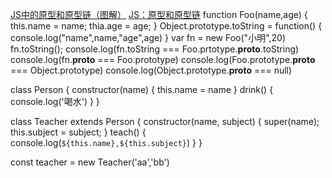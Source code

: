 [JS中的原型和原型链（图解）](https://blog.csdn.net/qq_36996271/article/details/82527256)
[JS：原型和原型链](https://blog.csdn.net/elevenhope/article/details/122882582)
function Foo(name,age) {
  this.name = name;
  thia.age = age;
}
Object.prototype.toString = function() {
  console.log("name",name,"age",age)
}
var fn = new Foo("小明",20)
fn.toString();
console.log(fn.toString === Foo.prtotype.__proto__.toString)
console.log(fn.__proto__ === Foo.prototype)
console.log(Foo.prototype.__proto__ === Object.prototype)
console.log(Object.prototype.__proto__ === null)




class Person {
  constructor(name) {
    this.name = name
  }
  drink() {
    console.log('喝水')
  }
}

class Teacher extends Person {
  constructor(name, subject) {
    super(name);
    this.subject = subject;
  }
  teach() {
    console.log(`${this.name},${this.subject}`)
  }
}

const teacher = new Teacher('aa','bb')

